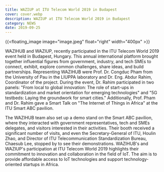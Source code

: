 ```yaml
---
title: WAZIUP at ITU Telecom World 2019 in Budapest
cover: cover.webp
description: WAZIUP at ITU Telecom World 2019 in Budapest
category: NEWS
date: 2019-09-25
---
```


<!-- ![image](cover.webp) -->
<!-- {{<floating_image image="cover.webp" float="right" width="450px" >}} -->
{{<floating_image image="image.jpeg" float="right" width="400px" >}}

WAZIHUB and WAZIUP, recently participated in the ITU Telecom World 2019 event held in Budapest, Hungary. This annual international platform brought together influential figures from government, industry, and tech SMEs to connect, exhibit, explore common challenges, share ideas, and build partnerships.
Representing WAZIHUB were Prof. Dr. Congduc Pham from the University of Pau in the LIUPPA laboratory and Dr. Eng. Abdur Rahim, Coordinator of the project. During the event, Dr. Rahim participated in two panels: "From local to global innovation: The role of start-ups in standardization and market orientation for emerging technologies" and "5G testbeds: Laying the groundwork for smart cities." Additionally, Prof. Pham and Dr. Rahim gave a Smart Talk on "The Internet of Things in Africa" at the ITU Smart ABC pavilion.


The WAZIHUB team also set up a demo stand on the Smart ABC pavilion, where they interacted with government representatives, tech and SMEs delegates, and visitors interested in their activities. Their booth received a significant number of visits, and even the Secretary-General of ITU, Houlin Zhao, and Director of ITU Telecommunication Standardization Bureau, Chaesub Lee, stopped by to see their demonstrations.
WAZIHUB's and WAZIUP's participation at ITU Telecom World 2019 highlights their commitment to innovation and collaboration in the field of IoT. The aim is to provide affordable access to IoT technologies and support technology-oriented startups in Africa.
